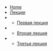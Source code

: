 * [Home](/)
* [Лекции](/Intro.md)
* * [Первая лекция](/Лекции/1_I.md)
* * [Вторая лекция](/Лекции/2_l.md)
* * [Третья лекция](/Лекции/3_l.md)